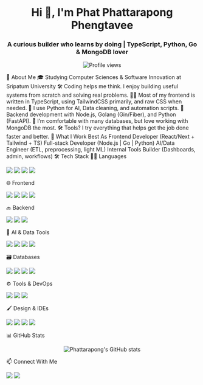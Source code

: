 <h1 align="center">Hi 👋, I'm Phat Phattarapong Phengtavee</h1> <h3 align="center">A curious builder who learns by doing | TypeScript, Python, Go & MongoDB lover</h3> <p align="center"> <img src="https://komarev.com/ghpvc/?username=Phattarapong26&label=Profile%20views&color=0e75b6&style=flat" alt="Profile views" /> </p>
🧠 About Me
🎓 Studying Computer Sciences & Software Innovation at Sripatum University
🛠️ Coding helps me think. I enjoy building useful systems from scratch and solving real problems.
🧑‍💻 Most of my frontend is written in TypeScript, using TailwindCSS primarily, and raw CSS when needed.
🧬 I use Python for AI, Data cleaning, and automation scripts.
🧰 Backend development with Node.js, Golang (Gin/Fiber), and Python (FastAPI).
💾 I’m comfortable with many databases, but love working with MongoDB the most.
🛠️ Tools? I try everything that helps get the job done faster and better.
💼 What I Work Best As
Frontend Developer (React/Next + Tailwind + TS)
Full-stack Developer (Node.js | Go | Python)
AI/Data Engineer (ETL, preprocessing, light ML)
Internal Tools Builder (Dashboards, admin, workflows)
🛠️ Tech Stack
🧑‍💻 Languages

<p> <img src="https://img.shields.io/badge/TypeScript-3178C6?style=for-the-badge&logo=typescript&logoColor=white"/> <img src="https://img.shields.io/badge/JavaScript-F7DF1E?style=for-the-badge&logo=javascript&logoColor=black"/> <img src="https://img.shields.io/badge/Python-3776AB?style=for-the-badge&logo=python&logoColor=white"/> <img src="https://img.shields.io/badge/Go-00ADD8?style=for-the-badge&logo=go&logoColor=white"/> </p>
🌐 Frontend

<p> <img src="https://img.shields.io/badge/React-20232A?style=for-the-badge&logo=react&logoColor=61DAFB"/> <img src="https://img.shields.io/badge/Next.js-000000?style=for-the-badge&logo=next.js&logoColor=white"/> <img src="https://img.shields.io/badge/TailwindCSS-38B2AC?style=for-the-badge&logo=tailwind-css&logoColor=white"/> <img src="https://img.shields.io/badge/CSS3-1572B6?style=for-the-badge&logo=css3&logoColor=white"/> </p>
🔙 Backend

<p> <img src="https://img.shields.io/badge/Node.js-339933?style=for-the-badge&logo=node.js&logoColor=white"/> <img src="https://img.shields.io/badge/Go Fiber-00ADD8?style=for-the-badge&logo=go&logoColor=white"/> <img src="https://img.shields.io/badge/FastAPI-009688?style=for-the-badge&logo=fastapi&logoColor=white"/> </p>
🧪 AI & Data Tools

<p> <img src="https://img.shields.io/badge/Numpy-013243?style=for-the-badge&logo=numpy&logoColor=white"/> <img src="https://img.shields.io/badge/Pandas-150458?style=for-the-badge&logo=pandas&logoColor=white"/> <img src="https://img.shields.io/badge/Matplotlib-11557C?style=for-the-badge&logo=plotly&logoColor=white"/> <img src="https://img.shields.io/badge/BeautifulSoup-3D6117?style=for-the-badge&logo=python&logoColor=white"/> </p>
🗃️ Databases

<p> <img src="https://img.shields.io/badge/MongoDB-47A248?style=for-the-badge&logo=mongodb&logoColor=white"/> <img src="https://img.shields.io/badge/MySQL-005C84?style=for-the-badge&logo=mysql&logoColor=white"/> <img src="https://img.shields.io/badge/PostgreSQL-336791?style=for-the-badge&logo=postgresql&logoColor=white"/> <img src="https://img.shields.io/badge/Redis-DC382D?style=for-the-badge&logo=redis&logoColor=white"/> </p>
⚙️ Tools & DevOps

<p> <img src="https://img.shields.io/badge/Git-F05032?style=for-the-badge&logo=git&logoColor=white"/> <img src="https://img.shields.io/badge/Docker-2496ED?style=for-the-badge&logo=docker&logoColor=white"/> <img src="https://img.shields.io/badge/Postman-FF6C37?style=for-the-badge&logo=postman&logoColor=white"/> </p>
🖌️ Design & IDEs

<p> <img src="https://img.shields.io/badge/Figma-F24E1E?style=for-the-badge&logo=figma&logoColor=white"/> <img src="https://img.shields.io/badge/VS Code-007ACC?style=for-the-badge&logo=visual-studio-code&logoColor=white"/> <img src="https://img.shields.io/badge/JetBrains-000000?style=for-the-badge&logo=jetbrains&logoColor=white"/> <img src="https://img.shields.io/badge/Android Studio-3DDC84?style=for-the-badge&logo=android-studio&logoColor=white"/> </p>
📊 GitHub Stats
<p align="center"> <img src="https://github-readme-stats.vercel.app/api?username=Phattarapong26&show_icons=true&theme=radical" alt="Phattarapong's GitHub stats"/> </p>
📫 Connect With Me
<p> <a href="mailto:phattarapong.phe@gmail.com"><img src="https://img.shields.io/badge/Email-D14836?style=for-the-badge&logo=gmail&logoColor=white"/></a> <a href="https://www.instagram.com/thirough5/"><img src="https://img.shields.io/badge/Instagram-E4405F?style=for-the-badge&logo=instagram&logoColor=white"/></a> </p>
